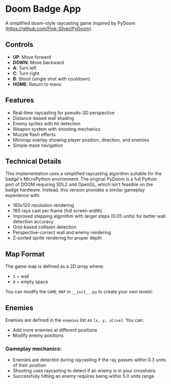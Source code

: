 # Doom Badge App

A simplified doom-style raycasting game inspired by PyDoom (https://github.com/Pink-Silver/PyDoom).

## Controls

- **UP**: Move forward
- **DOWN**: Move backward  
- **A**: Turn left
- **C**: Turn right
- **B**: Shoot (single shot with cooldown)
- **HOME**: Return to menu

## Features

- Real-time raycasting for pseudo-3D perspective
- Distance-based wall shading
- Enemy sprites with hit detection
- Weapon system with shooting mechanics
- Muzzle flash effects
- Minimap overlay showing player position, direction, and enemies
- Simple maze navigation

## Technical Details

This implementation uses a simplified raycasting algorithm suitable for the badge's MicroPython environment. The original PyDoom is a full Python port of DOOM requiring SDL2 and OpenGL, which isn't feasible on the badge hardware. Instead, this version provides a similar gameplay experience with:

- 160x120 resolution rendering
- 160 rays cast per frame (full screen width)
- Improved stepping algorithm with larger steps (0.05 units) for better wall detection accuracy
- Grid-based collision detection
- Perspective-correct wall and enemy rendering
- Z-sorted sprite rendering for proper depth

## Map Format

The game map is defined as a 2D array where:
- `1` = wall
- `0` = empty space

You can modify the `GAME_MAP` in `__init__.py` to create your own levels!

## Enemies

Enemies are defined in the `enemies` list as `[x, y, alive]`. You can:
- Add more enemies at different positions
- Modify enemy positions

### Gameplay mechanics:
- Enemies are detected during raycasting if the ray passes within 0.3 units of their position
- Shooting uses raycasting to detect if an enemy is in your crosshairs
- Successfully hitting an enemy requires being within 5.0 units range
